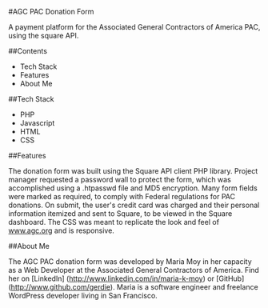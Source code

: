 #AGC PAC Donation Form

A payment platform for the Associated General Contractors of America PAC, using the square API.

##Contents
- Tech Stack
- Features
- About Me

##Tech Stack
- PHP
- Javascript
- HTML
- CSS

##Features

The donation form was built using the Square API client PHP library. Project manager requested a password wall to protect the form, which was accomplished using a .htpasswd file and MD5 encryption. Many form fields were marked as required, to comply with Federal regulations for PAC donations. On submit, the user's credit card was charged and their personal information itemized and sent to Square, to be viewed in the Square dashboard. The CSS was meant to replicate the look and feel of www.agc.org and is responsive.

##About Me

The AGC PAC donation form was developed by Maria Moy in her capacity as a Web Developer at the Associated General Contractors of America. Find her on [LinkedIn]
(http://www.linkedin.com/in/maria-k-moy) or [GitHub]
(http://www.github.com/gerdie). Maria is a software engineer and freelance WordPress developer living in San Francisco.
